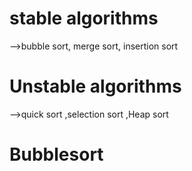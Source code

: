 # stable algorithms
-->bubble sort, merge sort, insertion sort

# Unstable algorithms
-->quick sort ,selection sort ,Heap sort 
# Bubblesort